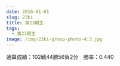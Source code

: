 ```yaml
---
date: 2016-01-01
slug: 23ki
title: 第23期生
tags:
  - 第23期生
image: /img/23ki-group-photo-4:3.jpg
---
```


通算成績：102戦44勝56負2分　勝率：0.440
